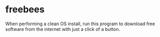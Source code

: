 # freebees
When performing a clean OS install, run this program to download free software from the internet with just a click of a button.